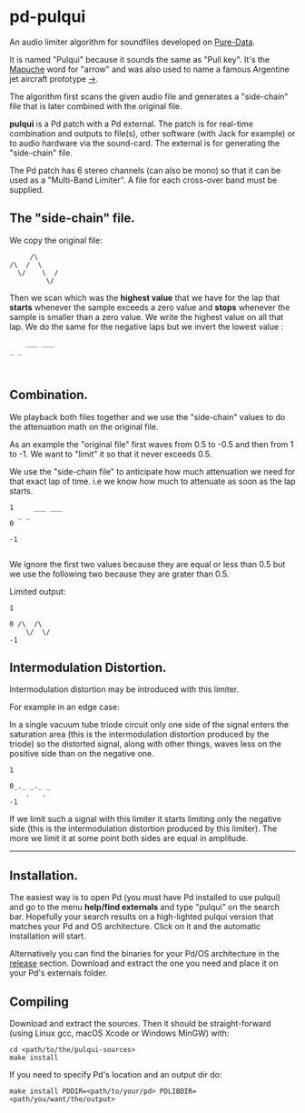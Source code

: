 # pd-pulqui #

An audio limiter algorithm for soundfiles developed on [Pure-Data](https://github.com/pure-data/pure-data).

It is named "Pulqui" because it sounds the same as "Pull key". It's the [Mapuche](https://en.wikipedia.org/wiki/Mapuche) word for "arrow" and was also used to name a famous Argentine jet aircraft prototype [->](https://en.wikipedia.org/wiki/FMA_I.Ae._27_Pulqui_I).

The algorithm first scans the given audio file and generates a "side-chain" file that is later combined with the original file.

**pulqui** is a Pd patch with a Pd external. The patch is for real-time combination and outputs to file(s), other software (with Jack for example) or to audio hardware via the sound-card. The external is for generating the "side-chain" file.

The Pd patch has 6 stereo channels (can also be mono) so that it can be used as a "Multi-Band Limiter". A file for each cross-over band must be supplied.

## The "side-chain" file. ##

We copy the original file:

```
     /\
/\  /  \    
  \/    \  /
         \/
```

Then we scan which was the **highest value** that we have for the lap that **starts** whenever the sample exceeds a zero value and **stops** whenever the sample is smaller than a zero value. We write the highest value on all that lap. We do the same for the negative laps but we invert the lowest value :

```
    ___ ___
_ _      

               
```

## Combination. ##

We playback both files together and we use the "side-chain" values to do the attenuation math on the original file.

As an example the "original file" first waves from 0.5 to -0.5 and then from 1 to -1. We want to "limit" it so that it never exceeds 0.5. 

We use the "side-chain file" to anticipate how much attenuation we need for that exact lap of time. i.e we know how much to attenuate as soon as the lap starts.

```
1     ___ ___
  _ _
0

-1
               
```
We ignore the first two values because they are equal or less than 0.5 but we use the following two because they are grater than 0.5.

Limited output:

```
1
     
0 /\  /\      
    \/  \/    
-1         

```

## Intermodulation Distortion. ##

Intermodulation distortion may be introduced with this limiter.

For example in an edge case:

In a single vacuum tube triode circuit only one side of the signal enters the saturation area (this is the intermodulation distortion produced by the triode) so the distorted signal, along with other things, waves less on the positive side than on the negative one. 
 
```
1
       
0_._ _._ _  
    .   .
-1  

```
If we limit such a signal with this limiter it starts limiting only the negative side (this is the intermodulation distortion produced by this limiter). The more we limit it at some point both sides are equal in amplitude.


----------------------------------

## Installation. ##



The easiest way is to open Pd (you must have Pd installed to use pulqui) and go to the menu **help/find externals** and type "pulqui" on the search bar. Hopefully your search results on a high-lighted pulqui version that matches your Pd and OS architecture. Click on it and the automatic installation will start.

Alternatively you can find the binaries for your Pd/OS architecture in the [release](https://github.com/Lucarda/pd-pulqui/releases) section. Download and extract the one you need and place it on your Pd's externals folder.


## Compiling ##

Download and extract the sources. Then it should be straight-forward (using Linux gcc, macOS Xcode or Windows MinGW) with:

```
cd <path/to/the/pulqui-sources>
make install
```

If you need to specify Pd's location and an output dir do:

```
make install PDDIR=<path/to/your/pd> PDLIBDIR=<path/you/want/the/output>
```



